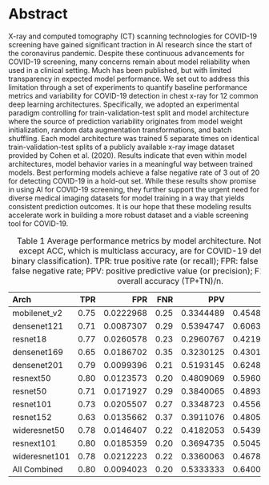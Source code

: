 # Abstract

X-ray and computed tomography (CT) scanning technologies for COVID-19 screening have gained significant traction in AI research since the start of the coronavirus pandemic. Despite these continuous advancements for COVID-19 screening, many concerns remain about model reliability when used in a clinical setting. Much has been published, but with limited transparency in expected model performance. We set out to address this limitation through a set of experiments to quantify baseline performance metrics and variability for COVID-19 detection in chest x-ray for 12 common deep learning architectures. Specifically, we adopted an experimental paradigm controlling for train-validation-test split and model architecture where the source of prediction variability originates from model weight initialization, random data augmentation transformations, and batch shuffling. Each model architecture was trained 5 separate times on identical train-validation-test splits of a publicly available x-ray image dataset provided by Cohen et al. (2020). Results indicate that even within model architectures, model behavior varies in a meaningful way between trained models. Best performing models achieve a false negative rate of 3 out of 20 for detecting COVID-19 in a hold-out set. While these results show promise in using AI for COVID-19 screening, they further support the urgent need for diverse medical imaging datasets for model training in a way that yields consistent prediction outcomes. It is our hope that these modeling results accelerate work in building a more robust dataset and a viable screening tool for COVID-19.
<table>
<caption>Table 1 Average performance metrics by model architecture. Note that all metrics except ACC, which is multiclass accuracy, are for COVID-19 detection only (i.e., binary classification). TPR: true positive rate (or recall); FPR: false positive rate; FNR: false negative rate; PPV: positive predictive value (or precision); F1: F1-score; ACC: overall accuracy (TP+TN)/n.</caption>
 <thead>
  <tr>
   <th style="text-align:left;"> Arch </th>
   <th style="text-align:right;"> TPR </th>
   <th style="text-align:right;"> FPR </th>
   <th style="text-align:right;"> FNR </th>
   <th style="text-align:right;"> PPV </th>
   <th style="text-align:right;"> F1 </th>
   <th style="text-align:right;"> ACC </th>
  </tr>
 </thead>
<tbody>
  <tr>
   <td style="text-align:left;"> mobilenet_v2 </td>
   <td style="text-align:right;"> 0.75 </td>
   <td style="text-align:right;"> 0.0222968 </td>
   <td style="text-align:right;"> 0.25 </td>
   <td style="text-align:right;"> 0.3344489 </td>
   <td style="text-align:right;"> 0.4548416 </td>
   <td style="text-align:right;"> 0.8694500 </td>
  </tr>
  <tr>
   <td style="text-align:left;"> densenet121 </td>
   <td style="text-align:right;"> 0.71 </td>
   <td style="text-align:right;"> 0.0087307 </td>
   <td style="text-align:right;"> 0.29 </td>
   <td style="text-align:right;"> 0.5394747 </td>
   <td style="text-align:right;"> 0.6063897 </td>
   <td style="text-align:right;"> 0.8775348 </td>
  </tr>
  <tr>
   <td style="text-align:left;"> resnet18 </td>
   <td style="text-align:right;"> 0.77 </td>
   <td style="text-align:right;"> 0.0260578 </td>
   <td style="text-align:right;"> 0.23 </td>
   <td style="text-align:right;"> 0.2960767 </td>
   <td style="text-align:right;"> 0.4219726 </td>
   <td style="text-align:right;"> 0.8774023 </td>
  </tr>
  <tr>
   <td style="text-align:left;"> densenet169 </td>
   <td style="text-align:right;"> 0.65 </td>
   <td style="text-align:right;"> 0.0186702 </td>
   <td style="text-align:right;"> 0.35 </td>
   <td style="text-align:right;"> 0.3230125 </td>
   <td style="text-align:right;"> 0.4301389 </td>
   <td style="text-align:right;"> 0.8709079 </td>
  </tr>
  <tr>
   <td style="text-align:left;"> densenet201 </td>
   <td style="text-align:right;"> 0.79 </td>
   <td style="text-align:right;"> 0.0099396 </td>
   <td style="text-align:right;"> 0.21 </td>
   <td style="text-align:right;"> 0.5193145 </td>
   <td style="text-align:right;"> 0.6248680 </td>
   <td style="text-align:right;"> 0.8837641 </td>
  </tr>
  <tr>
   <td style="text-align:left;"> resnext50 </td>
   <td style="text-align:right;"> 0.80 </td>
   <td style="text-align:right;"> 0.0123573 </td>
   <td style="text-align:right;"> 0.20 </td>
   <td style="text-align:right;"> 0.4809069 </td>
   <td style="text-align:right;"> 0.5960700 </td>
   <td style="text-align:right;"> 0.8683897 </td>
  </tr>
  <tr>
   <td style="text-align:left;"> resnet50 </td>
   <td style="text-align:right;"> 0.71 </td>
   <td style="text-align:right;"> 0.0171927 </td>
   <td style="text-align:right;"> 0.29 </td>
   <td style="text-align:right;"> 0.3840065 </td>
   <td style="text-align:right;"> 0.4893698 </td>
   <td style="text-align:right;"> 0.8713055 </td>
  </tr>
  <tr>
   <td style="text-align:left;"> resnet101 </td>
   <td style="text-align:right;"> 0.73 </td>
   <td style="text-align:right;"> 0.0205507 </td>
   <td style="text-align:right;"> 0.27 </td>
   <td style="text-align:right;"> 0.3348723 </td>
   <td style="text-align:right;"> 0.4556031 </td>
   <td style="text-align:right;"> 0.8791252 </td>
  </tr>
  <tr>
   <td style="text-align:left;"> resnet152 </td>
   <td style="text-align:right;"> 0.63 </td>
   <td style="text-align:right;"> 0.0135662 </td>
   <td style="text-align:right;"> 0.37 </td>
   <td style="text-align:right;"> 0.3911076 </td>
   <td style="text-align:right;"> 0.4805679 </td>
   <td style="text-align:right;"> 0.8780649 </td>
  </tr>
  <tr>
   <td style="text-align:left;"> wideresnet50 </td>
   <td style="text-align:right;"> 0.78 </td>
   <td style="text-align:right;"> 0.0146407 </td>
   <td style="text-align:right;"> 0.22 </td>
   <td style="text-align:right;"> 0.4182053 </td>
   <td style="text-align:right;"> 0.5439933 </td>
   <td style="text-align:right;"> 0.8652087 </td>
  </tr>
  <tr>
   <td style="text-align:left;"> resnext101 </td>
   <td style="text-align:right;"> 0.80 </td>
   <td style="text-align:right;"> 0.0185359 </td>
   <td style="text-align:right;"> 0.20 </td>
   <td style="text-align:right;"> 0.3694735 </td>
   <td style="text-align:right;"> 0.5045063 </td>
   <td style="text-align:right;"> 0.8812459 </td>
  </tr>
  <tr>
   <td style="text-align:left;"> wideresnet101 </td>
   <td style="text-align:right;"> 0.78 </td>
   <td style="text-align:right;"> 0.0212223 </td>
   <td style="text-align:right;"> 0.22 </td>
   <td style="text-align:right;"> 0.3360063 </td>
   <td style="text-align:right;"> 0.4678163 </td>
   <td style="text-align:right;"> 0.8735586 </td>
  </tr>
  <tr>
   <td style="text-align:left;"> All Combined </td>
   <td style="text-align:right;"> 0.80 </td>
   <td style="text-align:right;"> 0.0094023 </td>
   <td style="text-align:right;"> 0.20 </td>
   <td style="text-align:right;"> 0.5333333 </td>
   <td style="text-align:right;"> 0.6400000 </td>
   <td style="text-align:right;"> 0.8939695 </td>
  </tr>
</tbody>
</table>
